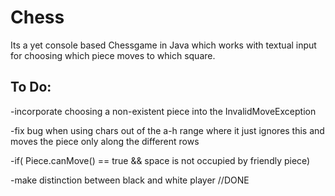 # Chess
Its a yet console based Chessgame in Java which works with textual input for choosing which piece moves to which square.

To Do:
-
-incorporate choosing a non-existent piece into the InvalidMoveException

-fix bug when using chars out of the a-h range where it just ignores this and moves the piece only along the different rows

-if( Piece.canMove() == true && space is not occupied by friendly piece)

-make distinction between black and white player //DONE